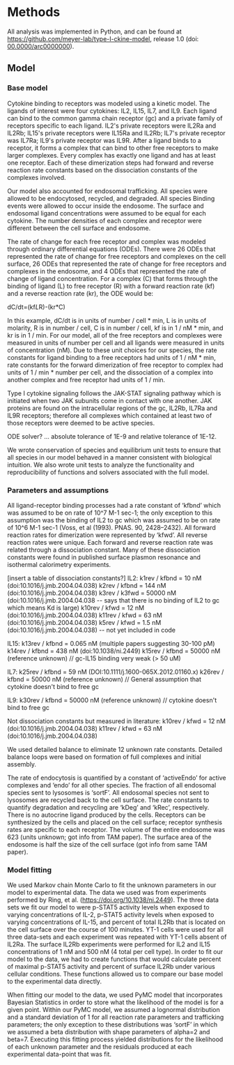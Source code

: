 # Methods

All analysis was implemented in Python, and can be found at <https://github.com/meyer-lab/type-I-ckine-model>, release 1.0 (doi: [00.0000/arc0000000](https://doi.org/doi-url)).



## Model

### Base model

Cytokine binding to receptors was modeled using a kinetic model.  The ligands of interest were four cytokines: IL2, IL15, IL7, and IL9. Each ligand can bind to the common gamma chain receptor (gc) and a private family of receptors specific to each ligand. IL2's private receptors were IL2Ra and IL2Rb; IL15's private receptors were IL15Ra and IL2Rb; IL7's private receptor was IL7Ra; IL9's private receptor was IL9R. After a ligand binds to a receptor, it forms a complex that can bind to other free receptors to make larger complexes. Every complex has exactly one ligand and has at least one receptor. Each of these dimerization steps had forward and reverse reaction rate constants based on the dissociation constants of the complexes involved.

Our model also accounted for endosomal trafficking. All species were allowed to be endocytosed, recycled, and degraded. All species  Binding events were allowed to occur inside the endosome. The surface and endosomal ligand concentrations were assumed to be equal for each cytokine. The number densities of each complex and receptor were different between the cell surface and endosome. 

The rate of change for each free receptor and complex was modeled through ordinary differential equations (ODEs). There were 26 ODEs that represented the rate of change for free receptors and complexes on the cell surface, 26 ODEs that represented the rate of change for free receptors and complexes in the endosome, and 4 ODEs that represented the rate of change of ligand concentration. For a complex (C) that forms through the binding of ligand (L) to free receptor (R) with a forward reaction rate (kf) and a reverse reaction rate (kr), the ODE would be:

dC/dt=(kf*L*R)-(kr*C) 

In this example, dC/dt is in units of number / cell * min, L is in units of molarity, R is in number / cell, C is in number / cell, kf is in 1 / nM * min, and kr is in 1 / min. For our model, all of the free receptors and complexes were measured in units of number per cell and all ligands were measured in units of concentration (nM). Due to these unit choices for our species, the rate constants for ligand binding to a free receptors had units of 1 / nM * min, rate constants for the forward dimerization of free receptor to complex had units of 1 / min * number per cell, and the dissociation of a complex into another complex and free receptor had units of 1 / min.

Type I cytokine signaling follows the JAK-STAT signaling pathway which is initiated when two JAK subunits come in contact with one another. JAK proteins are found on the intracellular regions of the gc, IL2Rb, IL7Ra and IL9R receptors; therefore all complexes which contained at least two of those receptors were deemed to be active species.

ODE solver? ... absolute tolerance of 1E-9 and relative tolerance of 1E-12.

We wrote conservation of species and equilibrium unit tests to ensure that all species in our model behaved in a manner consistent with biological intuition. We also wrote unit tests to analyze the functionality and reproducibility of functions and solvers associated with the full model.


### Parameters and assumptions

All ligand-receptor binding processes had a rate constant of ‘kfbnd’ which was assumed to be on rate of 10^7 M-1 sec-1; the only exception to this assumption was the binding of IL2 to gc which was assumed to be on rate of 10^6 M-1 sec-1 (Voss, et al (1993). PNAS. 90, 2428–2432). All forward reaction rates for dimerization were represented by ‘kfwd’. All reverse reaction rates were unique. Each forward and reverse reaction rate was related through a dissociation constant. Many of these dissociation constants were found in published surface plasmon resonance and isothermal calorimetry experiments.

[insert a table of dissociation constants?]
IL2:
k1rev / kfbnd = 10 nM (doi:10.1016/j.jmb.2004.04.038)
k2rev / kfbnd = 144 nM (doi:10.1016/j.jmb.2004.04.038)
k3rev / k3fwd = 50000 nM (doi:10.1016/j.jmb.2004.04.038 -- says that there is no binding of IL2 to gc which means Kd is large)
k10rev / kfwd = 12 nM (doi:10.1016/j.jmb.2004.04.038)
k11rev / kfwd = 63 nM (doi:10.1016/j.jmb.2004.04.038)
k5rev / kfwd = 1.5 nM (doi:10.1016/j.jmb.2004.04.038) -- not yet included in code

IL15:
k13rev / kfbnd = 0.065 nM (multiple papers suggesting 30-100 pM)
k14rev / kfbnd = 438 nM (doi:10.1038/ni.2449)
k15rev / kfbnd = 50000 nM (reference unknown) // gc-IL15 binding very weak (> 50 uM)

IL7:
k25rev / kfbnd = 59 nM (DOI:10.1111/j.1600-065X.2012.01160.x)
k26rev / kfbnd = 50000 nM (reference unknown) // General assumption that cytokine doesn't bind to free gc

IL9:
k30rev / kfbnd = 50000 nM (reference unknown) // cytokine doesn't bind to free gc

Not dissociation constants but measured in literature:
k10rev / kfwd = 12 nM (doi:10.1016/j.jmb.2004.04.038)
k11rev / kfwd = 63 nM (doi:10.1016/j.jmb.2004.04.038)



We used detailed balance to eliminate 12 unknown rate constants. Detailed balance loops were based on formation of full complexes and initial assembly.

The rate of endocytosis is quantified by a constant of ‘activeEndo’ for active complexes and ‘endo’ for all other species. The fraction of all endosomal species sent to lysosomes is ‘sortF’. All endosomal species not sent to lysosomes are recycled back to the cell surface. The rate constants to quantify degradation and recycling are ‘kDeg’ and ‘kRec’, respectively. There is no autocrine ligand produced by the cells. Receptors can be synthesized by the cells and placed on the cell surface; receptor synthesis rates are specific to each receptor. The volume of the entire endosome was 623 (units unknown; got info from TAM paper). The surface area of the endosome is half the size of the cell surface (got info from same TAM paper).


### Model fitting

We used Markov chain Monte Carlo to fit the unknown parameters in our model to experimental data. The data we used was from experiments performed by Ring, et al. (https://doi.org/10.1038/ni.2449). The three data sets we fit our model to were p-STAT5 activity levels when exposed to varying concentrations of IL-2, p-STAT5 activity levels when exposed to varying concentrations of IL-15, and percent of total IL2Rb that is located on the cell surface over the course of 100 minutes. YT-1 cells were used for all three data-sets and each experiment was repeated with YT-1 cells absent of IL2Ra. The surface IL2Rb experiments were performed for IL2 and IL15 concentrations of 1 nM and 500 nM (4 total per cell type). In order to fit our model to the data, we had to create functions that would calculate percent of maximal p-STAT5 activity and percent of surface IL2Rb under various cellular conditions. These functions allowed us to compare our base model to the experimental data directly.

When fitting our model to the data, we used PyMC model that incorporates Bayesian Statistics in order to store what the likelihood of the model is for a given point. Within our PyMC model, we assumed a lognormal distribution and a standard deviation of 1 for all reaction rate parameters and trafficking parameters; the only exception to these distributions was ‘sortF’ in which we assumed a beta distribution with shape parameters of alpha=2 and beta=7. Executing this fitting process yielded distributions for the likelihood of each unknown parameter and the residuals produced at each experimental data-point that was fit. 
